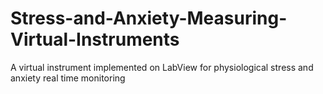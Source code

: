 # Stress-and-Anxiety-Measuring-Virtual-Instruments
A virtual instrument implemented on LabView for physiological stress and anxiety real time monitoring 
